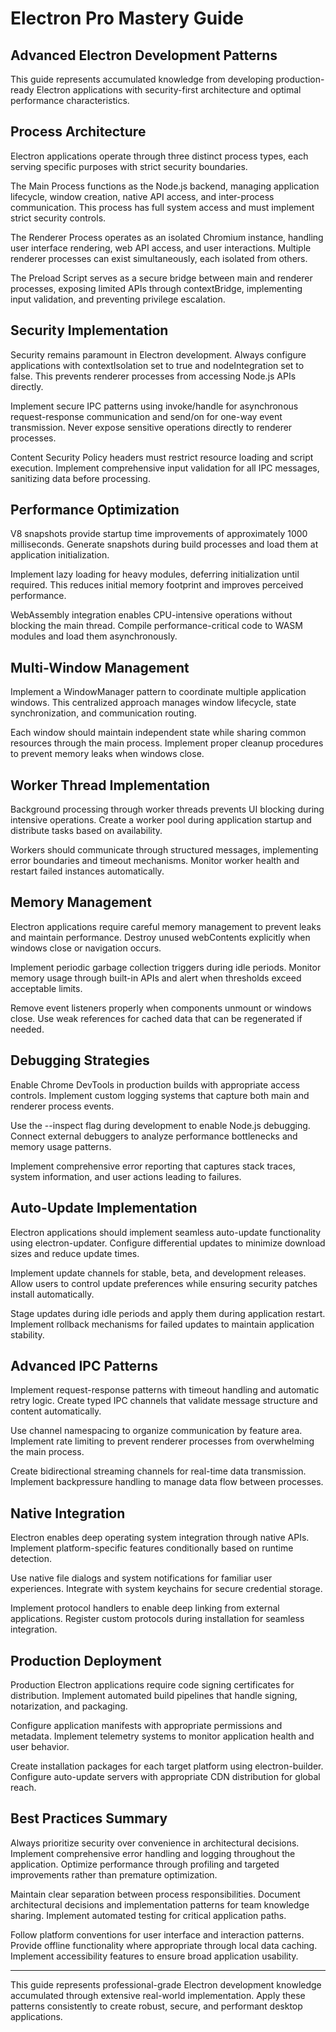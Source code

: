 # Electron Pro Mastery Guide

## Advanced Electron Development Patterns

This guide represents accumulated knowledge from developing production-ready Electron applications with security-first architecture and optimal performance characteristics.

## Process Architecture

Electron applications operate through three distinct process types, each serving specific purposes with strict security boundaries.

The Main Process functions as the Node.js backend, managing application lifecycle, window creation, native API access, and inter-process communication. This process has full system access and must implement strict security controls.

The Renderer Process operates as an isolated Chromium instance, handling user interface rendering, web API access, and user interactions. Multiple renderer processes can exist simultaneously, each isolated from others.

The Preload Script serves as a secure bridge between main and renderer processes, exposing limited APIs through contextBridge, implementing input validation, and preventing privilege escalation.

## Security Implementation

Security remains paramount in Electron development. Always configure applications with contextIsolation set to true and nodeIntegration set to false. This prevents renderer processes from accessing Node.js APIs directly.

Implement secure IPC patterns using invoke/handle for asynchronous request-response communication and send/on for one-way event transmission. Never expose sensitive operations directly to renderer processes.

Content Security Policy headers must restrict resource loading and script execution. Implement comprehensive input validation for all IPC messages, sanitizing data before processing.

## Performance Optimization

V8 snapshots provide startup time improvements of approximately 1000 milliseconds. Generate snapshots during build processes and load them at application initialization.

Implement lazy loading for heavy modules, deferring initialization until required. This reduces initial memory footprint and improves perceived performance.

WebAssembly integration enables CPU-intensive operations without blocking the main thread. Compile performance-critical code to WASM modules and load them asynchronously.

## Multi-Window Management

Implement a WindowManager pattern to coordinate multiple application windows. This centralized approach manages window lifecycle, state synchronization, and communication routing.

Each window should maintain independent state while sharing common resources through the main process. Implement proper cleanup procedures to prevent memory leaks when windows close.

## Worker Thread Implementation

Background processing through worker threads prevents UI blocking during intensive operations. Create a worker pool during application startup and distribute tasks based on availability.

Workers should communicate through structured messages, implementing error boundaries and timeout mechanisms. Monitor worker health and restart failed instances automatically.

## Memory Management

Electron applications require careful memory management to prevent leaks and maintain performance. Destroy unused webContents explicitly when windows close or navigation occurs.

Implement periodic garbage collection triggers during idle periods. Monitor memory usage through built-in APIs and alert when thresholds exceed acceptable limits.

Remove event listeners properly when components unmount or windows close. Use weak references for cached data that can be regenerated if needed.

## Debugging Strategies

Enable Chrome DevTools in production builds with appropriate access controls. Implement custom logging systems that capture both main and renderer process events.

Use the --inspect flag during development to enable Node.js debugging. Connect external debuggers to analyze performance bottlenecks and memory usage patterns.

Implement comprehensive error reporting that captures stack traces, system information, and user actions leading to failures.

## Auto-Update Implementation

Electron applications should implement seamless auto-update functionality using electron-updater. Configure differential updates to minimize download sizes and reduce update times.

Implement update channels for stable, beta, and development releases. Allow users to control update preferences while ensuring security patches install automatically.

Stage updates during idle periods and apply them during application restart. Implement rollback mechanisms for failed updates to maintain application stability.

## Advanced IPC Patterns

Implement request-response patterns with timeout handling and automatic retry logic. Create typed IPC channels that validate message structure and content automatically.

Use channel namespacing to organize communication by feature area. Implement rate limiting to prevent renderer processes from overwhelming the main process.

Create bidirectional streaming channels for real-time data transmission. Implement backpressure handling to manage data flow between processes.

## Native Integration

Electron enables deep operating system integration through native APIs. Implement platform-specific features conditionally based on runtime detection.

Use native file dialogs and system notifications for familiar user experiences. Integrate with system keychains for secure credential storage.

Implement protocol handlers to enable deep linking from external applications. Register custom protocols during installation for seamless integration.

## Production Deployment

Production Electron applications require code signing certificates for distribution. Implement automated build pipelines that handle signing, notarization, and packaging.

Configure application manifests with appropriate permissions and metadata. Implement telemetry systems to monitor application health and user behavior.

Create installation packages for each target platform using electron-builder. Configure auto-update servers with appropriate CDN distribution for global reach.

## Best Practices Summary

Always prioritize security over convenience in architectural decisions. Implement comprehensive error handling and logging throughout the application. Optimize performance through profiling and targeted improvements rather than premature optimization.

Maintain clear separation between process responsibilities. Document architectural decisions and implementation patterns for team knowledge sharing. Implement automated testing for critical application paths.

Follow platform conventions for user interface and interaction patterns. Provide offline functionality where appropriate through local data caching. Implement accessibility features to ensure broad application usability.

---

This guide represents professional-grade Electron development knowledge accumulated through extensive real-world implementation. Apply these patterns consistently to create robust, secure, and performant desktop applications.

